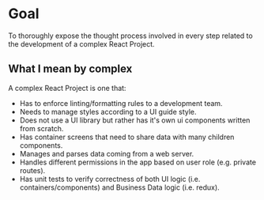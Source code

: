# Goal
To thoroughly expose the thought process involved in every step related to the development of a complex React Project.

## What I mean by complex
A complex React Project is one that:

* Has to enforce linting/formatting rules to a development team.
* Needs to manage styles according to a UI guide style.
* Does not use a UI library but rather has it's own ui components written from scratch.
* Has container screens that need to share data with many children components.
* Manages and parses data coming from a web server.
* Handles different permissions in the app based on user role (e.g. private routes).
* Has unit tests to verify correctness of both UI logic (i.e. containers/components) and Business Data logic (i.e. redux).